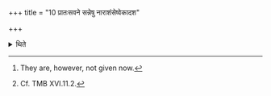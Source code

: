 +++
title = "10 प्रातःसवने सन्नेषु नाराशंसेष्वेकादश"

+++

<details><summary>थिते</summary>

10. At the time of the morning-pressing, after the Narāśaṁsa-cups are placed, (the sacrificer) assigns[^1] cows (to the priests)[^2].  

[^1]: They are, however, not given now.  

[^2]: Cf. TMB XVI.11.2.  
</details>
